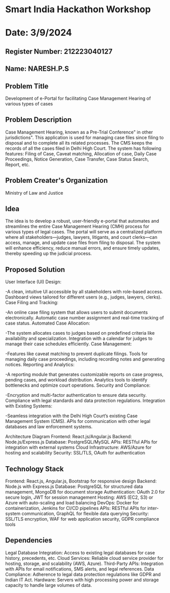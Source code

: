 # Smart India Hackathon Workshop
# Date: 3/9/2024
## Register Number: 212223040127
## Name: NARESH.P.S
## Problem Title
Development of e-Portal for facilitating Case Management Hearing of various types of cases

## Problem Description
Case Management Hearing, known as a Pre-Trial Conference" in other jurisdictions". This application is used for managing case files since filing to disposal and to complete all its related processes. The CMS keeps the records of all the cases filed in Delhi High Court. The system has following features: Filing of Case, Caveat matching, Allocation of case, Daily Case Proceedings, Notice Generation, Case Transfer, Case Status Search, Report, etc.

## Problem Creater's Organization
Ministry of Law and Justice

## Idea
The idea is to develop a robust, user-friendly e-portal that automates and streamlines the entire Case Management Hearing (CMH) process for various types of legal cases. The portal will serve as a centralized platform where all stakeholders—judges, lawyers, litigants, and court clerks—can access, manage, and update case files from filing to disposal. The system will enhance efficiency, reduce manual errors, and ensure timely updates, thereby speeding up the judicial process.

## Proposed Solution 
User Interface (UI) Design:

-A clean, intuitive UI accessible by all stakeholders with role-based access.
Dashboard views tailored for different users (e.g., judges, lawyers, clerks).
Case Filing and Tracking:

-An online case filing system that allows users to submit documents electronically.
Automatic case number assignment and real-time tracking of case status.
Automated Case Allocation:

-The system allocates cases to judges based on predefined criteria like availability and specialization.
Integration with a calendar for judges to manage their case schedules efficiently.
Case Management:

-Features like caveat matching to prevent duplicate filings.
Tools for managing daily case proceedings, including recording notes and generating notices.
Reporting and Analytics:

-A reporting module that generates customizable reports on case progress, pending cases, and workload distribution.
Analytics tools to identify bottlenecks and optimize court operations.
Security and Compliance:

-Encryption and multi-factor authentication to ensure data security.
Compliance with legal standards and data protection regulations.
Integration with Existing Systems:

-Seamless integration with the Delhi High Court’s existing Case Management System (CMS).
APIs for communication with other legal databases and law enforcement systems.

Architecture Diagram
Frontend: React.js/Angular.js
Backend: Node.js/Express.js
Database: PostgreSQL/MySQL
APIs: RESTful APIs for integration with external systems
Cloud Infrastructure: AWS/Azure for hosting and scalability
Security: SSL/TLS, OAuth for authentication

## Technology Stack
Frontend: React.js, Angular.js, Bootstrap for responsive design
Backend: Node.js with Express.js
Database: PostgreSQL for structured data management, MongoDB for document storage
Authentication: OAuth 2.0 for secure login, JWT for session management
Hosting: AWS (EC2, S3) or Azure with auto-scaling and load balancing
DevOps: Docker for containerization, Jenkins for CI/CD pipelines
APIs: RESTful APIs for inter-system communication, GraphQL for flexible data querying
Security: SSL/TLS encryption, WAF for web application security, GDPR compliance tools

## Dependencies
Legal Database Integration: Access to existing legal databases for case history, precedents, etc.
Cloud Services: Reliable cloud service provider for hosting, storage, and scalability (AWS, Azure).
Third-Party APIs: Integration with APIs for email notifications, SMS alerts, and legal references.
Data Compliance: Adherence to legal data protection regulations like GDPR and Indian IT Act.
Hardware: Servers with high processing power and storage capacity to handle large volumes of data.
